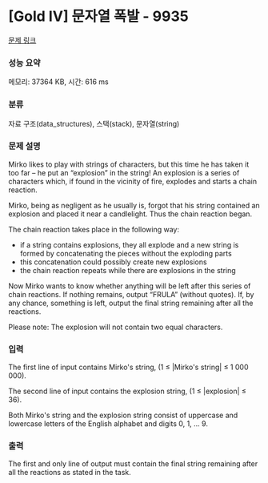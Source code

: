 # [Gold IV] 문자열 폭발 - 9935 

[문제 링크](https://www.acmicpc.net/problem/9935) 

### 성능 요약

메모리: 37364 KB, 시간: 616 ms

### 분류

자료 구조(data_structures), 스택(stack), 문자열(string)

### 문제 설명

<p>Mirko likes to play with strings of characters, but this time he has taken it too far – he put an “explosion” in the string! An explosion is a series of characters which, if found in the vicinity of fire, explodes and starts a chain reaction. </p>

<p>Mirko, being as negligent as he usually is, forgot that his string contained an explosion and placed it near a candlelight. Thus the chain reaction began. </p>

<p>The chain reaction takes place in the following way: </p>

<ul>
	<li>if a string contains explosions, they all explode and a new string is formed by concatenating the pieces without the exploding parts </li>
	<li>this concatenation could possibly create new explosions </li>
	<li>the chain reaction repeats while there are explosions in the string </li>
</ul>

<p>Now Mirko wants to know whether anything will be left after this series of chain reactions. If nothing remains, output “FRULA” (without quotes). If, by any chance, something is left, output the final string remaining after all the reactions. </p>

<p>Please note: The explosion will not contain two equal characters. </p>

### 입력 

 <p>The first line of input contains Mirko's string, (1 ≤ |Mirko's string| ≤ 1 000 000). </p>

<p>The second line of input contains the explosion string, (1 ≤ |explosion| ≤ 36). </p>

<p>Both Mirko's string and the explosion string consist of uppercase and lowercase letters of the English alphabet and digits 0, 1, … 9. </p>

### 출력 

 <p>The first and only line of output must contain the final string remaining after all the reactions as stated in the task. </p>

